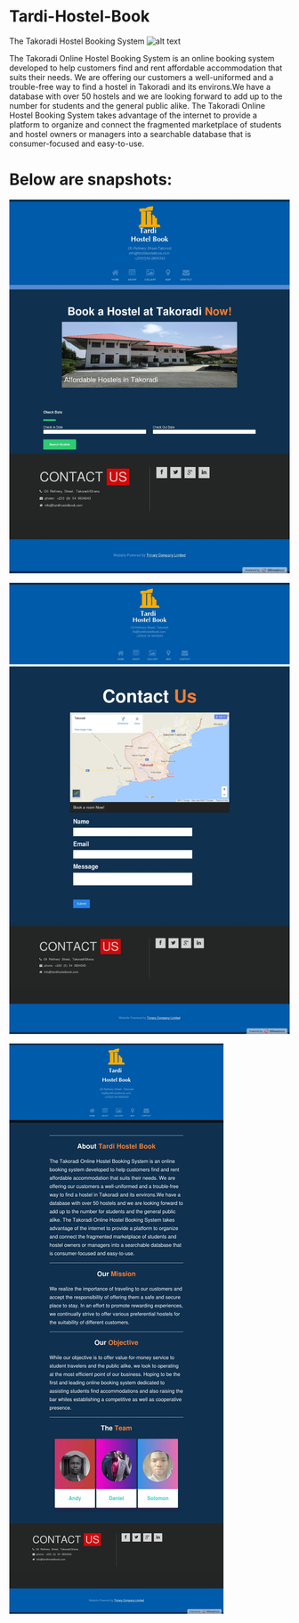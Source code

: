 # Tardi-Hostel-Book
The Takoradi Hostel Booking System ![alt text](logo.jeg "Description goes here")

The Takoradi Online Hostel Booking System is an online booking system developed to help customers find and rent affordable 
accommodation that suits their needs. We are offering our customers a well-uniformed and a trouble-free way to find a hostel 
in Takoradi and its environs.We have a database with over 50 hostels and we are looking forward to add up to the number for 
students and the general public alike. The Takoradi Online Hostel Booking System takes advantage of the internet to provide a
platform to organize and connect the fragmented marketplace of students and hostel owners or managers into a searchable database
that is consumer-focused and easy-to-use.


# Below are snapshots: 
![alt text](snap1.jpeg "Description goes here")

![alt text](snap2.jpeg "Description goes here")

![alt text](snap3.jpeg "Description goes here")
